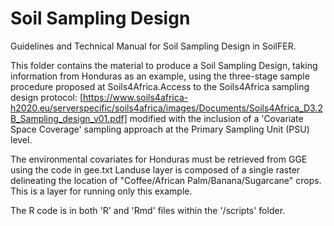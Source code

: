 # Soil Sampling Design
Guidelines and Technical Manual for Soil Sampling Design in SoilFER.

This folder contains the material to produce a Soil Sampling Design, taking information from Honduras as an example, using the three-stage sample procedure proposed at Soils4Africa.Access to the Soils4Africa sampling design protocol: [https://www.soils4africa-h2020.eu/serverspecific/soils4africa/images/Documents/Soils4Africa_D3.2B_Sampling_design_v01.pdf] modified with the inclusion of a 'Covariate Space Coverage' sampling approach at the Primary Sampling Unit (PSU) level.

The environmental covariates for Honduras must be retrieved from GGE using the code in gee.txt
Landuse layer is composed of a single raster delineating the location of "Coffee/African Palm/Banana/Sugarcane" crops. This is a layer for running only this example. 

The R code is in both 'R' and 'Rmd' files within the '/scripts' folder.
